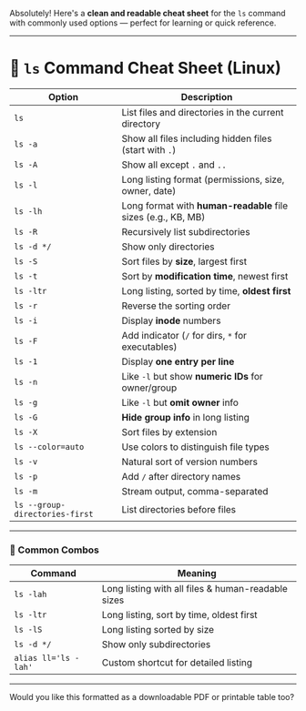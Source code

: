 Absolutely! Here's a **clean and readable cheat sheet** for the `ls` command with commonly used options — perfect for learning or quick reference.

---

# 📄 `ls` Command Cheat Sheet (Linux)

| Option                         | Description                                                   |
| ------------------------------ | ------------------------------------------------------------- |
| `ls`                           | List files and directories in the current directory           |
| `ls -a`                        | Show all files including hidden files (start with `.`)        |
| `ls -A`                        | Show all except `.` and `..`                                  |
| `ls -l`                        | Long listing format (permissions, size, owner, date)          |
| `ls -lh`                       | Long format with **human-readable** file sizes (e.g., KB, MB) |
| `ls -R`                        | Recursively list subdirectories                               |
| `ls -d */`                     | Show only directories                                         |
| `ls -S`                        | Sort files by **size**, largest first                         |
| `ls -t`                        | Sort by **modification time**, newest first                   |
| `ls -ltr`                      | Long listing, sorted by time, **oldest first**                |
| `ls -r`                        | Reverse the sorting order                                     |
| `ls -i`                        | Display **inode** numbers                                     |
| `ls -F`                        | Add indicator (`/` for dirs, `*` for executables)             |
| `ls -1`                        | Display **one entry per line**                                |
| `ls -n`                        | Like `-l` but show **numeric IDs** for owner/group            |
| `ls -g`                        | Like `-l` but **omit owner** info                             |
| `ls -G`                        | **Hide group info** in long listing                           |
| `ls -X`                        | Sort files by extension                                       |
| `ls --color=auto`              | Use colors to distinguish file types                          |
| `ls -v`                        | Natural sort of version numbers                               |
| `ls -p`                        | Add `/` after directory names                                 |
| `ls -m`                        | Stream output, comma-separated                                |
| `ls --group-directories-first` | List directories before files                                 |

---

### 🔁 Common Combos

| Command              | Meaning                                            |
| -------------------- | -------------------------------------------------- |
| `ls -lah`            | Long listing with all files & human-readable sizes |
| `ls -ltr`            | Long listing, sort by time, oldest first           |
| `ls -lS`             | Long listing sorted by size                        |
| `ls -d */`           | Show only subdirectories                           |
| `alias ll='ls -lah'` | Custom shortcut for detailed listing               |

---

Would you like this formatted as a downloadable PDF or printable table too?
